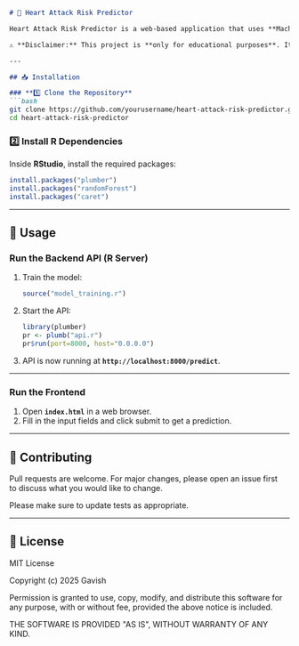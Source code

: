 

```md
# 🏥 Heart Attack Risk Predictor  

Heart Attack Risk Predictor is a web-based application that uses **Machine Learning (Random Forest)** to predict the risk level of a heart attack based on user inputs.  

⚠️ **Disclaimer:** This project is **only for educational purposes**. It is **not** a medically approved diagnostic tool. Always consult a healthcare professional for medical advice.  

---

## 📥 Installation  

### **1️⃣ Clone the Repository**
```bash
git clone https://github.com/yourusername/heart-attack-risk-predictor.git
cd heart-attack-risk-predictor
```

### **2️⃣ Install R Dependencies**  
Inside **RStudio**, install the required packages:  
```r
install.packages("plumber")
install.packages("randomForest")
install.packages("caret")
```

---

## 🚀 Usage  

### **Run the Backend API (R Server)**  
1. Train the model:
   ```r
   source("model_training.r")
   ```
2. Start the API:
   ```r
   library(plumber)
   pr <- plumb("api.r")
   pr$run(port=8000, host="0.0.0.0")
   ```
3. API is now running at **`http://localhost:8000/predict`**.

---

### **Run the Frontend**
1. Open **`index.html`** in a web browser.
2. Fill in the input fields and click submit to get a prediction.

---



## 🤝 Contributing  

Pull requests are welcome. For major changes, please open an issue first  
to discuss what you would like to change.  

Please make sure to update tests as appropriate.  

---

## 📜 License  

MIT License  

Copyright (c) 2025 Gavish  

Permission is granted to use, copy, modify, and distribute this software for any purpose, with or without fee, provided the above notice is included.  

THE SOFTWARE IS PROVIDED "AS IS", WITHOUT WARRANTY OF ANY KIND.  
